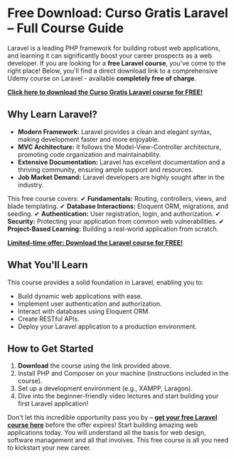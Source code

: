 # Free Download: Curso Gratis Laravel – Full Course Guide

Laravel is a leading PHP framework for building robust web applications, and learning it can significantly boost your career prospects as a web developer. If you are looking for a **free Laravel course**, you've come to the right place! Below, you'll find a direct download link to a comprehensive Udemy course on Laravel - available **completely free of charge**.

[**Click here to download the Curso Gratis Laravel course for FREE!**](https://udemywork.com/curso-gratis-laravel)

## Why Learn Laravel?
- **Modern Framework:** Laravel provides a clean and elegant syntax, making development faster and more enjoyable.
- **MVC Architecture:** It follows the Model-View-Controller architecture, promoting code organization and maintainability.
- **Extensive Documentation:** Laravel has excellent documentation and a thriving community, ensuring ample support and resources.
- **Job Market Demand:** Laravel developers are highly sought after in the industry.

This free course covers:
✔ **Fundamentals:** Routing, controllers, views, and blade templating.
✔ **Database Interactions:** Eloquent ORM, migrations, and seeding.
✔ **Authentication:** User registration, login, and authorization.
✔ **Security:** Protecting your application from common web vulnerabilities.
✔ **Project-Based Learning:** Building a real-world application from scratch.

[**Limited-time offer: Download the Laravel course for FREE!**](https://udemywork.com/curso-gratis-laravel)

## What You'll Learn

This course provides a solid foundation in Laravel, enabling you to:

*   Build dynamic web applications with ease.
*   Implement user authentication and authorization.
*   Interact with databases using Eloquent ORM.
*   Create RESTful APIs.
*   Deploy your Laravel application to a production environment.

## How to Get Started

1.  **Download** the course using the link provided above.
2.  Install PHP and Composer on your machine (instructions included in the course).
3.  Set up a development environment (e.g., XAMPP, Laragon).
4.  Dive into the beginner-friendly video lectures and start building your first Laravel application!

Don't let this incredible opportunity pass you by – **[get your free Laravel course here](https://udemywork.com/curso-gratis-laravel)** before the offer expires! Start building amazing web applications today. You will understand all the basis for web design, software management and all that involves. This free course is all you need to kickstart your new career.

